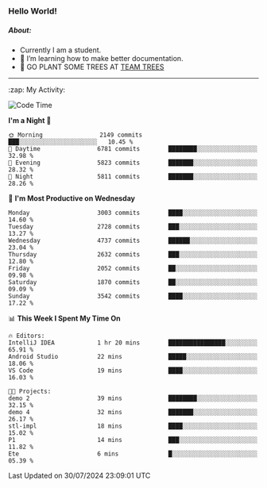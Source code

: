 ### Hello World!

##### About:
- Currently I am a student.
- 🌱 I’m learning how to make better documentation.
- 🌱 GO PLANT SOME TREES AT [TEAM TREES](https://teamtrees.org/)

---
  <summary>:zap: My Activity:</summary>
  
<!--START_SECTION:waka-->
![Code Time](http://img.shields.io/badge/Code%20Time-1%2C379%20hrs%2028%20mins-blue)

**I'm a Night 🦉** 

```text
🌞 Morning                2149 commits        ███░░░░░░░░░░░░░░░░░░░░░░   10.45 % 
🌆 Daytime                6781 commits        ████████░░░░░░░░░░░░░░░░░   32.98 % 
🌃 Evening                5823 commits        ███████░░░░░░░░░░░░░░░░░░   28.32 % 
🌙 Night                  5811 commits        ███████░░░░░░░░░░░░░░░░░░   28.26 % 
```
📅 **I'm Most Productive on Wednesday** 

```text
Monday                   3003 commits        ████░░░░░░░░░░░░░░░░░░░░░   14.60 % 
Tuesday                  2728 commits        ███░░░░░░░░░░░░░░░░░░░░░░   13.27 % 
Wednesday                4737 commits        ██████░░░░░░░░░░░░░░░░░░░   23.04 % 
Thursday                 2632 commits        ███░░░░░░░░░░░░░░░░░░░░░░   12.80 % 
Friday                   2052 commits        ██░░░░░░░░░░░░░░░░░░░░░░░   09.98 % 
Saturday                 1870 commits        ██░░░░░░░░░░░░░░░░░░░░░░░   09.09 % 
Sunday                   3542 commits        ████░░░░░░░░░░░░░░░░░░░░░   17.22 % 
```


📊 **This Week I Spent My Time On** 

```text
🔥 Editors: 
IntelliJ IDEA            1 hr 20 mins        ████████████████░░░░░░░░░   65.91 % 
Android Studio           22 mins             █████░░░░░░░░░░░░░░░░░░░░   18.06 % 
VS Code                  19 mins             ████░░░░░░░░░░░░░░░░░░░░░   16.03 % 

🐱‍💻 Projects: 
demo 2                   39 mins             ████████░░░░░░░░░░░░░░░░░   32.15 % 
demo 4                   32 mins             ███████░░░░░░░░░░░░░░░░░░   26.17 % 
stl-impl                 18 mins             ████░░░░░░░░░░░░░░░░░░░░░   15.02 % 
P1                       14 mins             ███░░░░░░░░░░░░░░░░░░░░░░   11.82 % 
Ete                      6 mins              █░░░░░░░░░░░░░░░░░░░░░░░░   05.39 % 
```


 Last Updated on 30/07/2024 23:09:01 UTC
<!--END_SECTION:waka-->
